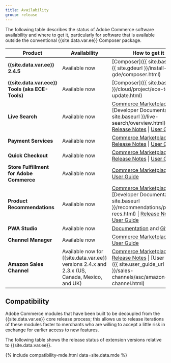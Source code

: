 ```yaml
---
title: Availability
group: release
---
```


The following table describes the status of Adobe Commerce software availability and where to get it, particularly for software that is available outside the conventional {{site.data.var.ee}} Composer package.

| Product | Availability   | How to get it |
|-|-|-|
| **{{site.data.var.ee}} 2.4.5**                  | Available now | [Composer]({{ site.baseurl }}{{ site.gdeurl }}/install-gde/composer.html)  |
| **{{site.data.var.ece}} Tools (aka ECE-Tools)** | Available now | [Composer]({{ site.baseurl }}/cloud/project/ece-tools-update.html) |
| **Live Search**                                 | Available now | [Commerce Marketplace](https://marketplace.magento.com/magento-live-search.html) \| [Developer Documentation]({{ site.baseurl }}/live-search/overview.html) \| [Release Notes](https://docs.magento.com/user-guide/live-search/release-notes.html) \| [User Guide](https://docs.magento.com/user-guide/live-search/overview.html) |
| **Payment Services**                            | Available now | [Commerce Marketplace](https://marketplace.magento.com/magento-payment-services.html) \| [Release Notes](https://experienceleague.adobe.com/docs/commerce-merchant-services/payment-services/release-notes.html) \| [User Guide](https://experienceleague.adobe.com/docs/commerce-merchant-services/payment-services/guide-overview.html) |
| **Quick Checkout** | Available now | [Commerce Marketplace](https://marketplace.magento.com/magento-quick-checkout.html) \| [Release Notes](https://experienceleague.adobe.com/docs/commerce-merchant-services/quick-checkout/release-notes.html) \| [User Guide](https://experienceleague.adobe.com/docs/commerce-merchant-services/quick-checkout/overview.html) |
| **Store Fulfillment for Adobe Commerce** | Available now | [Commerce Marketplace](https://marketplace.magento.com/store-fulfillment-magento-walmart.html) \| [User Guide](https://experienceleague.adobe.com/docs/commerce-merchant-services/store-fulfillment/introduction.html) |
| **Product Recommendations**                     | Available now | [Commerce Marketplace](https://marketplace.magento.com/magento-product-recommendations.html) \| [Developer Documentation]({{ site.baseurl }}/recommendations/product-recs.html) \| [Release Notes](https://experienceleague.adobe.com/docs/commerce-merchant-services/product-recommendations/release-notes.html) \| [User Guide](https://docs.magento.com/m2/ee/user_guide/marketing/product-recommendations.html) |
| **PWA Studio**                                  | Available now | [Documentation](https://developer.adobe.com/commerce/pwa-studio/) and [GitHub](https://github.com/magento/pwa-studio) |
| **Channel Manager**                             | Available now | [Commerce Marketplace](https://marketplace.magento.com/magento-channel-manager.html) \| [User Guide](https://experienceleague.adobe.com/docs/commerce-channels/channel-manager/intro-to-channel-manager/overview.html) |
| **Amazon Sales Channel**                        | Available now for {{site.data.var.ee}} versions 2.4.x and 2.3.x (US, Canada, Mexico, and UK) | [Commerce Marketplace](https://marketplace.magento.com/magento-module-amazon.html) \| [Release Notes](https://experienceleague.adobe.com/docs/commerce-channels/amazon/release-notes.html) \| [User Guide]({{ site.user_guide_url }}/sales-channels/asc/amazon-sales-channel.html) |

## Compatibility

Adobe Commerce modules that have been built to be decoupled from the {{site.data.var.ee}} core release process; this allows us to release iterations of these modules faster to merchants who are willing to accept a little risk in exchange for earlier access to new features.

The following table shows the release status of extension versions relative to {{site.data.var.ee}}.

{% include compatibility-mde.html data=site.data.mde %}
